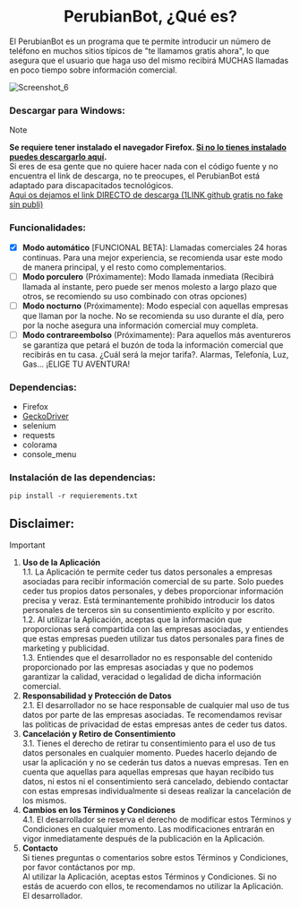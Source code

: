 <h1 align="center">PerubianBot, ¿Qué es?</h1>

El PerubianBot es un programa que te permite introducir un número de teléfono en muchos sitios típicos de "te llamamos gratis ahora", lo que asegura que el usuario que haga uso del mismo recibirá MUCHAS llamadas en poco tiempo sobre información comercial.

![Screenshot_6](https://github.com/Oihalitz/RealDebridTelegram/assets/16503433/4bece015-41dc-429a-8cf7-7e477ba3a7c3)

### Descargar para Windows:
> [!NOTE]
> <b>**Se requiere tener instalado el navegador Firefox. <a href="https://www.mozilla.org/es-ES/firefox/download/thanks/">Si no lo tienes instalado puedes descargarlo aquí</a>.**</b><br>
> Si eres de esa gente que no quiere hacer nada con el código fuente y no encuentra el link de descarga, no te preocupes, el PerubianBot está adaptado para discapacitados tecnológicos.<br>
> <a href=https://github.com/Oihalitz/PerubianBot/releases>Aqui os dejamos el link DIRECTO de descarga (1LINK github gratis no fake sin publi) </a>

### Funcionalidades:
- [x] <b>Modo automático</b> [FUNCIONAL BETA]: Llamadas comerciales 24 horas continuas. Para una mejor experiencia, se recomienda usar este modo de manera principal, y el resto como complementarios.
- [ ] <b>Modo porculero</b> (Próximamente): Modo llamada inmediata (Recibirá llamada al instante, pero puede ser menos molesto a largo plazo que otros, se recomiendo su uso combinado con otras opciones)
- [ ] <b>Modo nocturno</b> (Próximamente): Modo especial con aquellas empresas que llaman por la noche. No se recomienda su uso durante el día, pero por la noche asegura una información comercial muy completa.
- [ ] <b>Modo contrareembolso</b> (Próximamente): Para aquellos más aventureros se garantiza que petará el buzón de toda la información comercial que recibirás en tu casa. ¿Cuál será la mejor tarifa?. Alarmas, Telefonía, Luz, Gas... ¡ELIGE TU AVENTURA!

### Dependencias:
- Firefox
- <a href="https://github.com/mozilla/geckodriver/releases">GeckoDriver</a>
- selenium
- requests
- colorama
- console_menu

### Instalación de las dependencias:
```
pip install -r requierements.txt
```

## Disclaimer:
> [!IMPORTANT]
> 1. <b>Uso de la Aplicación</b><br>
1.1. La Aplicación te permite ceder tus datos personales a empresas asociadas para recibir información comercial de su parte. Solo puedes ceder tus propios datos personales, y debes proporcionar información precisa y veraz. Está terminantemente prohibido introducir los datos personales de terceros sin su consentimiento explícito y por escrito.<br>
1.2. Al utilizar la Aplicación, aceptas que la información que proporcionas será compartida con las empresas asociadas, y entiendes que estas empresas pueden utilizar tus datos personales para fines de marketing y publicidad.<br>
1.3. Entiendes que el desarrollador no es responsable del contenido proporcionado por las empresas asociadas y que no podemos garantizar la calidad, veracidad o legalidad de dicha información comercial.<br>
>2. <b>Responsabilidad y Protección de Datos</b><br>
2.1. El desarrollador no se hace responsable de cualquier mal uso de tus datos por parte de las empresas asociadas. Te recomendamos revisar las políticas de privacidad de estas empresas antes de ceder tus datos.<br>
>3. <b>Cancelación y Retiro de Consentimiento</b><br>
3.1. Tienes el derecho de retirar tu consentimiento para el uso de tus datos personales en cualquier momento. Puedes hacerlo dejando de usar la aplicación y no se cederán tus datos a nuevas empresas. Ten en cuenta que aquellas para aquellas empresas que hayan recibido tus datos, ni estos ni el consentimiento será cancelado, debiendo contactar con estas empresas individualmente si deseas realizar la cancelación de los mismos.
>4. <b>Cambios en los Términos y Condiciones</b><br>
4.1. El desarrollador se reserva el derecho de modificar estos Términos y Condiciones en cualquier momento. Las modificaciones entrarán en vigor inmediatamente después de la publicación en la Aplicación.
>5. <b>Contacto</b><br>
>Si tienes preguntas o comentarios sobre estos Términos y Condiciones, por favor contáctanos por mp.<br>
>Al utilizar la Aplicación, aceptas estos Términos y Condiciones. Si no estás de acuerdo con ellos, te recomendamos no utilizar la Aplicación.<br>
El desarrollador.

